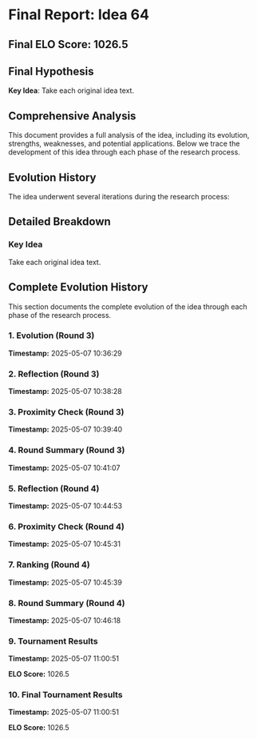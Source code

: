 # Final Report: Idea 64

## Final ELO Score: 1026.5

## Final Hypothesis

**Key Idea**: Take each original idea text.

## Comprehensive Analysis

This document provides a full analysis of the idea, including its evolution, strengths, weaknesses, and potential applications. Below we trace the development of this idea through each phase of the research process.

## Evolution History

The idea underwent several iterations during the research process:

## Detailed Breakdown

### Key Idea

Take each original idea text.

## Complete Evolution History

This section documents the complete evolution of the idea through each phase of the research process.

### 1. Evolution (Round 3)
**Timestamp:** 2025-05-07 10:36:29



### 2. Reflection (Round 3)
**Timestamp:** 2025-05-07 10:38:28



### 3. Proximity Check (Round 3)
**Timestamp:** 2025-05-07 10:39:40



### 4. Round Summary (Round 3)
**Timestamp:** 2025-05-07 10:41:07



### 5. Reflection (Round 4)
**Timestamp:** 2025-05-07 10:44:53



### 6. Proximity Check (Round 4)
**Timestamp:** 2025-05-07 10:45:31



### 7. Ranking (Round 4)
**Timestamp:** 2025-05-07 10:45:39



### 8. Round Summary (Round 4)
**Timestamp:** 2025-05-07 10:46:18



### 9. Tournament Results
**Timestamp:** 2025-05-07 11:00:51

**ELO Score:** 1026.5



### 10. Final Tournament Results
**Timestamp:** 2025-05-07 11:00:51

**ELO Score:** 1026.5



